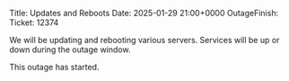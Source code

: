Title: Updates and Reboots
Date: 2025-01-29 21:00+0000
OutageFinish:
Ticket: 12374

We will be updating and rebooting various servers.
Services will be up or down during the outage window.

This outage has started.
